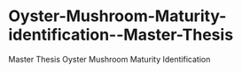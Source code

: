 # Oyster-Mushroom-Maturity-identification--Master-Thesis
Master Thesis Oyster Mushroom Maturity Identification
